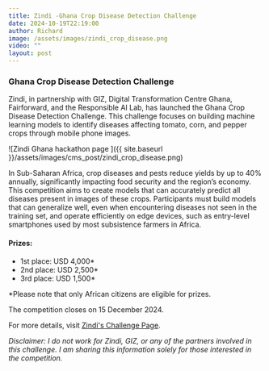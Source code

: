 ```yaml
---
title: Zindi -Ghana Crop Disease Detection Challenge
date: 2024-10-19T22:19:00
author: Richard
image: /assets/images/zindi_crop_disease.png
video: ""
layout: post
---
```

### Ghana Crop Disease Detection Challenge

Zindi, in partnership with GIZ, Digital Transformation Centre Ghana, Fairforward, and the Responsible AI Lab, has launched the Ghana Crop Disease Detection Challenge. This challenge focuses on building machine learning models to identify diseases affecting tomato, corn, and pepper crops through mobile phone images.

![Zindi Ghana hackathon page ]({{ site.baseurl }}/assets/images/cms_post/zindi_crop_disease.png)

In Sub-Saharan Africa, crop diseases and pests reduce yields by up to 40% annually, significantly impacting food security and the region’s economy. This competition aims to create models that can accurately predict all diseases present in images of these crops. Participants must build models that can generalize well, even when encountering diseases not seen in the training set, and operate efficiently on edge devices, such as entry-level smartphones used by most subsistence farmers in Africa.

#### Prizes:

- 1st place: USD 4,000*
- 2nd place: USD 2,500*
- 3rd place: USD 1,500*

*Please note that only African citizens are eligible for prizes.

The competition closes on 15 December 2024.

For more details, visit [Zindi's Challenge Page](https://zindi.africa/competitions/ghana-crop-disease-detection-challenge).

*Disclaimer: I do not work for Zindi, GIZ, or any of the partners involved in this challenge. I am sharing this information solely for those interested in the competition.*
